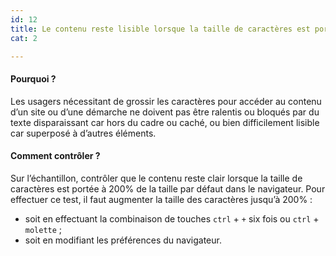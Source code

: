 ```yaml
---
id: 12
title: Le contenu reste lisible lorsque la taille de caractères est portée à 200% de la taille par défaut dans le navigateur 
cat: 2

---
```


#### Pourquoi ?

Les usagers nécessitant de grossir les caractères pour accéder au contenu d’un site ou d’une démarche ne doivent pas être ralentis ou bloqués par du texte disparaissant car hors du cadre ou caché, ou bien difficilement lisible car superposé à d’autres éléments.


#### Comment contrôler ?

Sur l’échantillon, contrôler que le contenu reste clair lorsque la taille de caractères est portée à 200% de la taille par défaut dans le navigateur. Pour effectuer ce test, il faut augmenter la taille des caractères jusqu’à 200% :
* soit en effectuant la combinaison de touches `ctrl` + `+` six fois ou `ctrl` + `molette` ;
* soit en modifiant les préférences du navigateur.